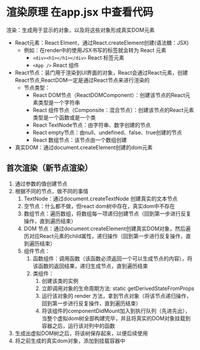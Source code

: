 # 渲染原理 在app.jsx 中查看代码

渲染：生成用于显示的对象，以及将这些对象形成真实DOM元素

- React元素：React Elment，通过React.createElement创建(语法糖：JSX)
  - 例如：在render中的使用JSX书写的标签就会转为 React 元素
    - ```<div><h1></h1></div>``` React 标签元素
    - ```<App />``` React 组件
- React节点：装门用于渲染到UI界面的对象，React会通过React元素，创建React节点,ReactDOM一定是通过React节点来进行渲染的
  - 节点类型：
    - React DOM节点（ReactDOMComponent）：创建该节点的React元素类型是一个字符串
    - React 组件节点（Componsite：混合节点）：创建该节点的React元素类型是一个函数或是一个类 
    - React TextNode节点：由字符串、数字创建的节点
    - React empty节点：由null、undefined、false、true创建的节点
    - React 数组节点：该节点由一个数组创建
- 真实DOM：通过document.createElement创建的dom元素


## 首次渲染（新节点渲染）
1. 通过参数的值创建节点
2. 根据不同的节点，做不同的事情
   1. TextNode：通过document.createTextNode 创建真实的文本节点
   2. 空节点：什么都不做，但react dom树中存在，真实dom中不存在
   3. 数组节点：遍历数组，将数组每一项递归创建节点（回到第一步进行反复操作，直到遍历结束）
   4. DOM 节点：通过document.createElement创建真实DOM对象，然后遍历对应React元素的child属性，递归操作（回到第一步进行反复操作，直到遍历结束）
   5. 组件节点：
      1. 函数组件：调用函数（该函数必须返回一个可以生成节点的内容），将该函数的返回结果，递归生成节点，直到遍历结束
      2. 类组件：
         1. 创建该类的实例
         2. 立即调用对象的生命周期方法: static getDerivedStateFromProps
         3. 运行该对象的 render 方法，拿到节点对象（将该节点递归操作，回到第一步进行反复操作，直到遍历结束）
         4. 将该组件的componentDidMount加入到执行队列（先进先出），当整个虚拟dom树全部构建完毕，并且将真实的DOM对象挂载到容器之后，运行该对列中的函数
3. 生成出虚拟DOM树之后，将该树保存起来，以便后续使用
4. 将之前生成的真实dom对象，添加到挂载容器中